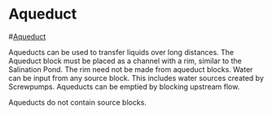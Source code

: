 # Aqueduct

#[Aqueduct](block:betterwithaddons:aqueduct@3)

Aqueducts can be used to transfer liquids over long distances. The Aqueduct block must be placed as a channel with a rim, similar to the Salination Pond. The rim need not be made from aqueduct blocks.
Water can be input from any source block. This includes water sources created by Screwpumps. Aqueducts can be emptied by blocking upstream flow.

Aqueducts do not contain source blocks.